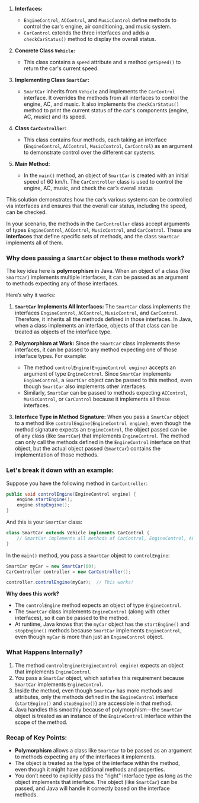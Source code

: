 1. **Interfaces:**
    - `EngineControl`, `ACControl`, and `MusicControl` define methods to control the car's engine, air conditioning, and music system.
    - `CarControl` extends the three interfaces and adds a `checkCarStatus()` method to display the overall status.

2. **Concrete Class `Vehicle`:**
    - This class contains a `speed` attribute and a method `getSpeed()` to return the car's current speed.

3. **Implementing Class `SmartCar`:**
    - `SmartCar` inherits from `Vehicle` and implements the `CarControl` interface. It overrides the methods from all interfaces to control the engine, AC, and music. It also implements the `checkCarStatus()` method to print the current status of the car's components (engine, AC, music) and its speed.

4. **Class `CarController`:**
    - This class contains four methods, each taking an interface (`EngineControl`, `ACControl`, `MusicControl`, `CarControl`) as an argument to demonstrate control over the different car systems.

5. **Main Method:**
    - In the `main()` method, an object of `SmartCar` is created with an initial speed of 60 km/h. The `CarController` class is used to control the engine, AC, music, and check the car’s overall status

This solution demonstrates how the car’s various systems can be controlled via interfaces and ensures that the overall car status, including the speed, can be checked.


In your scenario, the methods in the `CarController` class accept arguments of types `EngineControl`, `ACControl`, `MusicControl`, and `CarControl`. These are **interfaces** that define specific sets of methods, and the class `SmartCar` implements all of them.

### Why does passing a `SmartCar` object to these methods work?

The key idea here is **polymorphism** in Java. When an object of a class (like `SmartCar`) implements multiple interfaces, it can be passed as an argument to methods expecting any of those interfaces.

Here’s why it works:

1. **`SmartCar` Implements All Interfaces:**
   The `SmartCar` class implements the interfaces `EngineControl`, `ACControl`, `MusicControl`, and `CarControl`. Therefore, it inherits all the methods defined in those interfaces. In Java, when a class implements an interface, objects of that class can be treated as objects of the interface type.

2. **Polymorphism at Work:**
   Since the `SmartCar` class implements these interfaces, it can be passed to any method expecting one of those interface types. For example:
    - The method `controlEngine(EngineControl engine)` accepts an argument of type `EngineControl`. Since `SmartCar` implements `EngineControl`, a `SmartCar` object can be passed to this method, even though `SmartCar` also implements other interfaces.
    - Similarly, `SmartCar` can be passed to methods expecting `ACControl`, `MusicControl`, or `CarControl` because it implements all these interfaces.

3. **Interface Type in Method Signature:**
   When you pass a `SmartCar` object to a method like `controlEngine(EngineControl engine)`, even though the method signature expects an `EngineControl`, the object passed can be of any class (like `SmartCar`) that implements `EngineControl`. The method can only call the methods defined in the `EngineControl` interface on that object, but the actual object passed (`SmartCar`) contains the implementation of those methods.

### Let's break it down with an example:

Suppose you have the following method in `CarController`:

```java
public void controlEngine(EngineControl engine) {
    engine.startEngine();
    engine.stopEngine();
}
```

And this is your `SmartCar` class:

```java
class SmartCar extends Vehicle implements CarControl {
    // SmartCar implements all methods of CarControl, EngineControl, ACControl, MusicControl
}
```

In the `main()` method, you pass a `SmartCar` object to `controlEngine`:

```java
SmartCar myCar = new SmartCar(60);
CarController controller = new CarController();

controller.controlEngine(myCar);  // This works!
```

**Why does this work?**
- The `controlEngine` method expects an object of type `EngineControl`.
- The `SmartCar` class implements `EngineControl` (along with other interfaces), so it can be passed to the method.
- At runtime, Java knows that the `myCar` object has the `startEngine()` and `stopEngine()` methods because `SmartCar` implements `EngineControl`, even though `myCar` is more than just an `EngineControl` object.

### What Happens Internally?

1. The method `controlEngine(EngineControl engine)` expects an object that implements `EngineControl`.
2. You pass a `SmartCar` object, which satisfies this requirement because `SmartCar` implements `EngineControl`.
3. Inside the method, even though `SmartCar` has more methods and attributes, only the methods defined in the `EngineControl` interface (`startEngine()` and `stopEngine()`) are accessible in that method.
4. Java handles this smoothly because of polymorphism—the `SmartCar` object is treated as an instance of the `EngineControl` interface within the scope of the method.

### Recap of Key Points:
- **Polymorphism** allows a class like `SmartCar` to be passed as an argument to methods expecting any of the interfaces it implements.
- The object is treated as the type of the interface within the method, even though it might have additional methods and properties.
- You don’t need to explicitly pass the "right" interface type as long as the object implements that interface. The object (like `SmartCar`) can be passed, and Java will handle it correctly based on the interface methods.